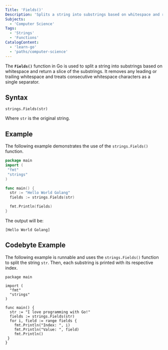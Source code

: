 ```yaml
---
Title: 'Fields()'
Description: 'Splits a string into substrings based on whitespace and returns a slice of the substrings.'
Subjects:
  - 'Computer Science'
Tags:
  - 'Strings'
  - 'Functions'
CatalogContent:
  - 'learn-go'
  - 'paths/computer-science'
---
```


The **`Fields()`** function in Go is used to split a string into substrings based on whitespace and return a slice of the substrings. It removes any leading or trailing whitespace and treats consecutive whitespace characters as a single separator.

## Syntax

```pseudo
strings.Fields(str)
```

Where `str` is the original string.

## Example

The following example demonstrates the use of the `strings.Fields()` function.

```go
package main
import (
 "fmt"
 "strings"
)

func main() {
  str := "Hello World Golang"
  fields := strings.Fields(str)

  fmt.Println(fields)
}
```

The output will be:

```shell
[Hello World Golang]
```

## Codebyte Example

The following example is runnable and uses the `strings.Fields()` function to split the string `str`. Then, each substring is printed with its respective index.

```codebyte/golang
package main

import (
  "fmt"
  "strings"
)

func main() {
  str := "I love programming with Go!"
  fields := strings.Fields(str)
  for i, field := range fields {
    fmt.Println("Index: ", i)
    fmt.Println("Value: ", field)
    fmt.Println()
 }
}
```
